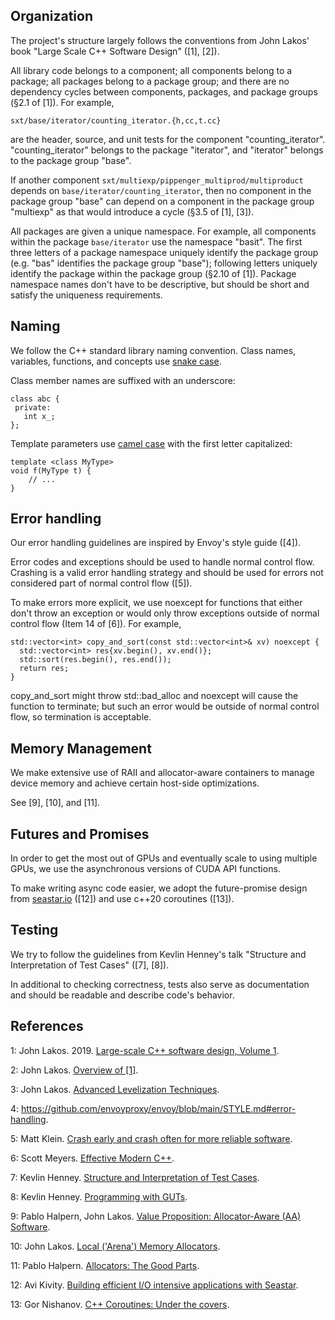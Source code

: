 ## Organization
The project's structure largely follows the conventions from John Lakos' book 
"Large Scale C++ Software Design" ([1], [2]).

All library code belongs to a component; all components belong to a package;
all packages belong to a package group; and there are no dependency cycles
between components, packages, and package groups (§2.1 of [1]). For example,

```
sxt/base/iterator/counting_iterator.{h,cc,t.cc}
```
are the header, source, and unit tests for the component "counting_iterator". "counting_iterator"
belongs to the package "iterator", and "iterator" belongs to the package group "base".

If another component `sxt/multiexp/pippenger_multiprod/multiproduct` depends on
`base/iterator/counting_iterator`, then no component in the package group "base"
can depend on a component in the package group "multiexp" as that would introduce
a cycle (§3.5 of [1], [3]).

All packages are given a unique namespace. For example, all components within
the package `base/iterator` use the namespace "basit". The first three letters
of a package namespace uniquely identify the package group (e.g. "bas"
identifies the package group "base"); following letters uniquely identify the
package within the package group (§2.10 of [1]). Package namespace names don't have to
be descriptive, but should be short and satisfy the uniqueness requirements.

## Naming
We follow the C++ standard library naming convention. Class names, variables, 
functions, and concepts use [snake case](https://en.wikipedia.org/wiki/Snake_case).

Class member names are suffixed with an underscore:
```
class abc {
 private:
   int x_;
};
```

Template parameters use [camel case](https://en.wikipedia.org/wiki/Camel_case) with the
first letter capitalized:
```
template <class MyType>
void f(MyType t) {
    // ...
}
```

## Error handling
Our error handling guidelines are inspired by Envoy's style guide ([4]).

Error codes and exceptions should be used to handle normal control flow. Crashing is a valid
error handling strategy and should be used for errors not considered part of normal control flow
([5]).

To make errors more explicit, we use noexcept for functions that either don't throw an exception or
would only throw exceptions outside of normal control flow (Item 14 of [6]). For example,

```
std::vector<int> copy_and_sort(const std::vector<int>& xv) noexcept {
  std::vector<int> res{xv.begin(), xv.end()};
  std::sort(res.begin(), res.end());
  return res;
}
```
copy_and_sort might throw std::bad_alloc and noexcept will cause the function to terminate; 
but such an error would be outside of normal control flow, so termination is acceptable.

## Memory Management
We make extensive use of RAII and allocator-aware containers to manage device memory and 
achieve certain host-side optimizations.

See [9], [10], and [11].

## Futures and Promises
In order to get the most out of GPUs and eventually scale to using multiple GPUs, we use
the asynchronous versions of CUDA API functions.

To make writing async code easier, we adopt the future-promise design from
[seastar.io](https://seastar.io/) ([12]) and use c++20 coroutines ([13]).

## Testing
We try to follow the guidelines from Kevlin Henney's talk "Structure and Interpretation of Test Cases"
([7], [8]).

In additional to checking correctness, tests also serve as documentation and
should be readable and describe code's behavior.

## References
1: John Lakos. 2019. [Large-scale C++ software design, Volume 1](https://www.amazon.com/Large-Scale-Architecture-Addison-Wesley-Professional-Computing/dp/0201717069/ref=sr_1_fkmr0_1?crid=1K4S108K8A8DU&keywords=large+scale+c%2B%2B+design+2nd&qid=1684861966&sprefix=large+scale+c%2B%2B+design+2nd%2Caps%2C162&sr=8-1-fkmr0&ufe=app_do%3Aamzn1.fos.006c50ae-5d4c-4777-9bc0-4513d670b6bc).

2: John Lakos. [Overview of [1]](https://youtu.be/d3zMfMC8l5U).

3: John Lakos. [Advanced Levelization Techniques](https://youtu.be/QjFpKJ8Xx78).

4: https://github.com/envoyproxy/envoy/blob/main/STYLE.md#error-handling.

5: Matt Klein. [Crash early and crash often for more reliable software](https://medium.com/@mattklein123/crash-early-and-crash-often-for-more-reliable-software-597738dd21c5).

6: Scott Meyers. [Effective Modern C++](https://www.amazon.com/Effective-Modern-Specific-Ways-Improve/dp/1491903996?asin=1491903996&revisionId=&format=4&depth=1).

7: Kevlin Henney. [Structure and Interpretation of Test Cases](https://youtu.be/tWn8RA_DEic).

8: Kevlin Henney. [Programming with GUTs](https://youtu.be/azoucC_fwzw).

9: Pablo Halpern, John Lakos. [Value Proposition: Allocator-Aware (AA) Software](https://www.open-std.org/jtc1/sc22/wg21/docs/papers/2020/p2035r0.pdf).

10: John Lakos. [Local ('Arena') Memory Allocators](https://youtu.be/nZNd5FjSquk).

11: Pablo Halpern. [Allocators: The Good Parts](https://youtu.be/v3dz-AKOVL8).

12: Avi Kivity. [Building efficient I/O intensive applications with Seastar](https://youtu.be/p8d28t4qCTY).

13: Gor Nishanov. [C++ Coroutines: Under the covers](https://youtu.be/8C8NnE1Dg4A).
